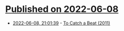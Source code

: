 # [Published on 2022-06-08](index.md)

* [2022-06-08, 21:01:39](https://news.ycombinator.com/item?id=31674099) - [To Catch a Beat (2011)](https://www.newyorker.com/magazine/2011/10/10/to-catch-a-beat)
